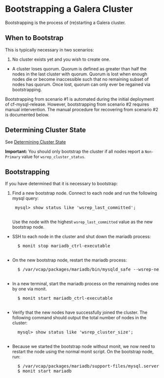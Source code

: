 # Bootstrapping a Galera Cluster

Bootstrapping is the process of (re)starting a Galera cluster.  

## When to Bootstrap

This is typically necessary in two scenarios:

1. No cluster exists yet and you wish to create one.
- A cluster loses quorum. Quorum is defined as greater than half the nodes in the last cluster with quorum. Quorum is lost when enough nodes die or become inaccessible such that no remaining subset of nodes has quorum. Once lost, quorum can only ever be regained via bootstrapping.

Bootstrapping from scenario #1 is automated during the initial deployment of cf-mysql-release. However, bootstrapping from scenario #2 requires manual intervention. The manual procedure for recovering from scenario #2 is documented below.

## Determining Cluster State

See [Determining Cluster State](cluster-state.md)

**Important:** You should only bootstrap the cluster if all nodes report a `Non-Primary` value for `wsrep_cluster_status`.

## Bootstrapping

If you have determined that it is necessary to bootstrap:

1. Find a new bootstrap node. Connect to each node and run the following mysql query:

    <pre class="terminal">
    mysql> show status like 'wsrep_last_committed';
    </pre>

    Use the node with the highest `wsrep_last_committed` value as the new bootstrap node.

- SSH to each node in the cluster and shut down the mariadb process:

    <pre class="terminal">
    $ monit stop mariadb_ctrl-executable
    </pre>

- On the new bootstrap node, restart the mariadb process:

    <pre class="terminal">
    $ /var/vcap/packages/mariadb/bin/mysqld_safe --wsrep-new-cluster &
    </pre>


- In a new terminal, start the mariadb process on the remaining nodes one by one via monit.

    <pre class="terminal">
    $ monit start mariadb_ctrl-executable
    </pre>

- Verify that the new nodes have successfully joined the cluster. The following command should output the total number of nodes in the cluster:

    <pre class="terminal">
    mysql> show status like 'wsrep_cluster_size';
    </pre>

- Because we started the bootstrap node without monit, we now need to restart the node using the normal monit script. On the bootstrap node, run:

    <pre class="terminal">
    $ /var/vcap/packages/mariadb/support-files/mysql.server stop
    $ monit start mariadb
    </pre>
